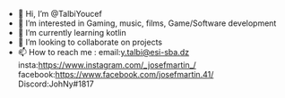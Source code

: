 - 👋 Hi, I’m @TalbiYoucef
- 👀 I’m interested in Gaming, music, films, Game/Software development
- 🌱 I’m currently learning kotlin
- 💞️ I’m looking to collaborate on projects
- 📫 How to reach me :
         email:y.talbi@esi-sba.dz
         insta:https://www.instagram.com/_josefmartin_/
         facebook:https://www.facebook.com/josefmartin.41/
         Discord:JohNy#1817

